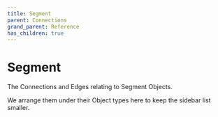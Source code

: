 ```yaml
---
title: Segment
parent: Connections
grand_parent: Reference
has_children: true
---
```


# Segment

The Connections and Edges relating to Segment Objects.

We arrange them under their Object types here to keep the sidebar list smaller.

